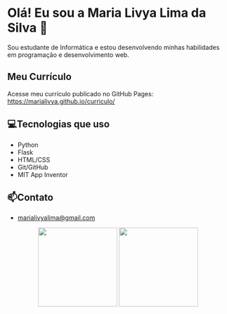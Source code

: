 # Olá! Eu sou a Maria Livya Lima da Silva 👋

Sou estudante de Informática e estou desenvolvendo minhas habilidades em programação e desenvolvimento web. 

## Meu Currículo
Acesse meu currículo publicado no GitHub Pages: https://marialivya.github.io/curriculo/
## 💻Tecnologias que uso

- Python
- Flask
- HTML/CSS
- Git/GitHub
- MIT App Inventor

## 📫Contato

- marialivyalima@gmail.com

<div align="center">
  <img height="180em" src="https://github-readme-stats.vercel.app/api?username=marialivya&show_icons=true&theme=dracula&include_all_commits=true&count_private=true"/>
  <img height="180em" src="https://github-readme-stats.vercel.app/api/top-langs/?username=marialivya&layout=compact&langs_count=8&theme=dracula"/>
</div>
